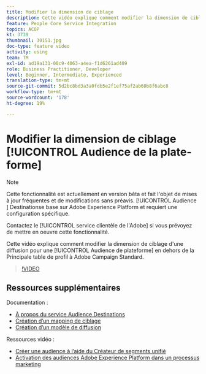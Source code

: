 ```yaml
---
title: Modifier la dimension de ciblage
description: Cette vidéo explique comment modifier la dimension de ciblage d'une diffusion pour une Audience de plateforme en dehors de la Principale table de profil à Adobe Campaign Standard.
feature: People Core Service Integration
topics: ACOP
kt: 3739
thumbnail: 30151.jpg
doc-type: feature video
activity: using
team: TM
exl-id: ad19a131-00c9-4063-a4ea-f1d6261ad409
role: Business Practitioner, Developer
level: Beginner, Intermediate, Experienced
translation-type: tm+mt
source-git-commit: 5d2bc8bd3a3a0fdb5e2f1ef75af2ab60b8f6abc8
workflow-type: tm+mt
source-wordcount: '178'
ht-degree: 19%

---
```


# Modifier la dimension de ciblage [!UICONTROL Audience de la plate-forme]

>[!NOTE]
>
>Cette fonctionnalité est actuellement en version bêta et fait l&#39;objet de mises à jour fréquentes et de modifications sans préavis. [!UICONTROL Audience ] Destinationse base sur Adobe Experience Platform et requiert une configuration spécifique.
>
>Contactez le [!UICONTROL service clientèle de l&#39;Adobe] si vous prévoyez de mettre en oeuvre cette fonctionnalité.

Cette vidéo explique comment modifier la dimension de ciblage d&#39;une diffusion pour une [!UICONTROL Audience de plateforme] en dehors de la Principale table de profil à Adobe Campaign Standard.

>[!VIDEO](https://video.tv.adobe.com/v/30151?quality=12)

## Ressources supplémentaires

Documentation :

* [À propos du service Audience Destinations](https://docs.adobe.com/content/help/en/campaign-standard/using/profiles-and-audiences/working-with-adobe-experience-platform/aep-about-audience-destinations-service.html)
* [Création d’un mapping de ciblage](https://docs.adobe.com/content/help/en/campaign-standard/using/administrating/application-settings/target-mappings-in-campaign.html)
* [Création d’un modèle de diffusion](https://docs.adobe.com/content/help/fr-FR/campaign-standard/using/getting-started/marketing-plans/marketing-activity-templates.html)

Ressources vidéo :

* [Créer une audience à l’aide du Créateur de segments unifié](/help/profiles-and-audiences/audience-destinations/creating-audiences-using-segment-builder.md)
* [Activation des audiences Adobe Experience Platform dans un processus marketing](/help/profiles-and-audiences/audience-destinations/activating-aep-audiences.md)
